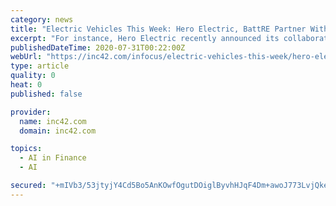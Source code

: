 ```yaml
---
category: news
title: "Electric Vehicles This Week: Hero Electric, BattRE Partner With Fintech Startups To Fuel EV Sales & More"
excerpt: "For instance, Hero Electric recently announced its collaboration with fintech startup Autovert Technologies ... EV startup BattRE also announced its partnership with AI-driven EMI financing ..."
publishedDateTime: 2020-07-31T00:22:00Z
webUrl: "https://inc42.com/infocus/electric-vehicles-this-week/hero-electric-battre-partner-with-fintech-startups-to-fuel-ev-sales-more/"
type: article
quality: 0
heat: 0
published: false

provider:
  name: inc42.com
  domain: inc42.com

topics:
  - AI in Finance
  - AI

secured: "+mIVb3/53jtyjY4Cd5Bo5AnKOwfOgutDOiglByvhHJqF4Dm+awoJ773LvjQkeFI+osrfRVSlMInElw5PxFRsSZ68BBYq1w4+Y/NmcKLJ9Mg4YEQKG02uCLSZZPyfZZxX6N+01xPKg2lUVzh4yFvHMn7NXLXYv0GdSNbcagueoqMp0UOCRHJfJ1II5hi8ww135K4rZT0iYTE3xOjwinbzHWGVKw7P3j4MTLIVpXeambmZpfqKPzSZVUku0SmrJGw1BjPg/JI4t4hC16O+XZLIZIC1oZvp0Q7tKN6Jqv74KEU8f+oMjww/y5PyHDopxnNG1bX/Y5eDohbBEnG0NTvczg==;m5h2rvtTalU5kKllQHfidA=="
---
```


